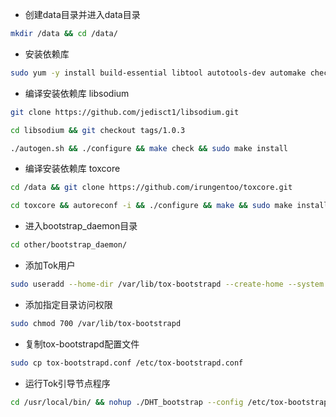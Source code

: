 * 创建data目录并进入data目录
```sh
mkdir /data && cd /data/
```

* 安装依赖库
```sh
sudo yum -y install build-essential libtool autotools-dev automake checkinstall check git yasm
```

* 编译安装依赖库 libsodium
```sh
git clone https://github.com/jedisct1/libsodium.git
```

```sh
cd libsodium && git checkout tags/1.0.3
```

```sh
./autogen.sh && ./configure && make check && sudo make install
```

* 编译安装依赖库 toxcore
```sh
cd /data && git clone https://github.com/irungentoo/toxcore.git
```

```sh
cd toxcore && autoreconf -i && ./configure && make && sudo make install
```

* 进入bootstrap_daemon目录
```sh
cd other/bootstrap_daemon/
```

* 添加Tok用户
```sh
sudo useradd --home-dir /var/lib/tox-bootstrapd --create-home --system --shell /sbin/nologin --comment "Account to run Tox's DHT bootstrap daemon" --user-group tox-bootstrapd
```

* 添加指定目录访问权限
```sh
sudo chmod 700 /var/lib/tox-bootstrapd
```

* 复制tox-bootstrapd配置文件
```sh
sudo cp tox-bootstrapd.conf /etc/tox-bootstrapd.conf
```

* 运行Tok引导节点程序
```sh
cd /usr/local/bin/ && nohup ./DHT_bootstrap --config /etc/tox-bootstrapd.conf &
```
